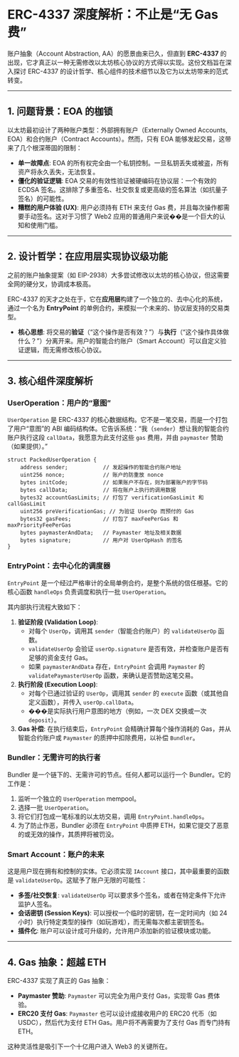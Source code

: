 # ERC-4337 深度解析：不止是“无 Gas 费”

账户抽象（Account Abstraction, AA）的愿景由来已久，但直到 **ERC-4337** 的出现，它才真正以一种无需修改以太坊核心协议的方式得以实现。这份文档旨在深入探讨 ERC-4337 的设计哲学、核心组件的技术细节以及它为以太坊带来的范式转变。

---

## 1. 问题背景：EOA 的枷锁

以太坊最初设计了两种账户类型：外部拥有账户（Externally Owned Accounts, EOA）和合约账户（Contract Accounts）。然而，只有 EOA 能够发起交易，这带来了几个根深蒂固的限制：

- **单一故障点**: EOA 的所有权完全由一个私钥控制。一旦私钥丢失或被盗，所有资产将永久丢失，无法恢复。
- **僵化的验证逻辑**: EOA 交易的有效性验证被硬编码在协议层：一个有效的 ECDSA 签名。这排除了多重签名、社交恢复或更高级的签名算法（如抗量子签名）的可能性。
- **糟糕的用户体验 (UX)**: 用户必须持有 ETH 来支付 Gas 费，并且每次操作都需要手动签名。这对于习惯了 Web2 应用的普通用户来说��是一个巨大的认知和使用门槛。

--- 

## 2. 设计哲学：在应用层实现协议级功能

之前的账户抽象提案（如 EIP-2938）大多尝试修改以太坊的核心协议，但这需要全网的硬分叉，协调成本极高。

ERC-4337 的天才之处在于，它在**应用层**构建了一个独立的、去中心化的系统，通过一个名为 **EntryPoint** 的单例合约，来模拟一个未来的、协议层支持的交易类型。

- **核心思想**: 将交易的**验证**（“这个操作是否有效？”）与**执行**（“这个操作具体做什么？”）分离开来。用户的智能合约账户（Smart Account）可以自定义验证逻辑，而无需修改核心协议。

--- 

## 3. 核心组件深度解析

### UserOperation：用户的“意图”

`UserOperation` 是 ERC-4337 的核心数据结构。它不是一笔交易，而是一个打包了用户“意图”的 ABI 编码结构体。它告诉系统：“我（`sender`）想让我的智能合约账户执行这段 `callData`，我愿意为此支付这些 `gas` 费用，并由 `paymaster` 赞助（如果提供）。”

```solidity
struct PackedUserOperation {
    address sender;           // 发起操作的智能合约账户地址
    uint256 nonce;            // 账户的防重放 nonce
    bytes initCode;           // 如果账户不存在，则为部署账户的字节码
    bytes callData;           // 将在账户上执行的调用数据
    bytes32 accountGasLimits; // 打包了 verificationGasLimit 和 callGasLimit
    uint256 preVerificationGas; // 为验证 UserOp 而预付的 Gas
    bytes32 gasFees;          // 打包了 maxFeePerGas 和 maxPriorityFeePerGas
    bytes paymasterAndData;   // Paymaster 地址及相关数据
    bytes signature;          // 用户对 UserOpHash 的签名
}
```

### EntryPoint：去中心化的调度器

`EntryPoint` 是一个经过严格审计的全局单例合约，是整个系统的信任根基。它的核心函数 `handleOps` 负责调度和执行一批 `UserOperation`。

其内部执行流程大致如下：

1.  **验证阶段 (Validation Loop)**:
    *   对每个 `UserOp`，调用其 `sender`（智能合约账户）的 `validateUserOp` 函数。
    *   `validateUserOp` 会验证 `userOp.signature` 是否有效，并检查账户是否有足够的资金支付 Gas。
    *   如果 `paymasterAndData` 存在，`EntryPoint` 会调用 `Paymaster` 的 `validatePaymasterUserOp` 函数，来确认是否赞助这笔交易。
2.  **执行阶段 (Execution Loop)**:
    *   对每个已通过验证的 `UserOp`，调用其 `sender` 的 `execute` 函数（或其他自定义函数），并传入 `userOp.callData`。
    *   ���是实际执行用户意图的地方（例如，一次 DEX 交换或一次 `deposit`）。
3.  **Gas 补偿**: 在执行结束后，`EntryPoint` 会精确计算每个操作消耗的 Gas，并从智能合约账户或 `Paymaster` 的质押中扣除费用，以补偿 `Bundler`。

### Bundler：无需许可的执行者

Bundler 是一个链下的、无需许可的节点。任何人都可以运行一个 Bundler。它的工作是：

1.  监听一个独立的 `UserOperation` mempool。
2.  选择一批 `UserOperation`。
3.  将它们打包成一笔标准的以太坊交易，调用 `EntryPoint.handleOps`。
4.  为了防止作恶，Bundler 必须在 `EntryPoint` 中质押 ETH，如果它提交了恶意的或无效的操作，其质押将被罚没。

### Smart Account：账户的未来

这是用户现在拥有和控制的实体。它必须实现 `IAccount` 接口，其中最重要的函数是 `validateUserOp`。这赋予了账户无限的可能性：

- **多签/社交恢复**: `validateUserOp` 可以要求多个签名，或者在特定条件下允许监护人签名。
- **会话密钥 (Session Keys)**: 可以授权一个临时的密钥，在一定时间内（如 24 小时）执行特定类型的操作（如玩游戏），而无需每次都主密钥签名。
- **插件化**: 账户可以设计成可升级的，允许用户添加新的验证模块或功能。

--- 

## 4. Gas 抽象：超越 ETH

ERC-4337 实现了真正的 Gas 抽象：

- **Paymaster 赞助**: `Paymaster` 可以完全为用户支付 Gas，实现零 Gas 费体验。
- **ERC20 支付 Gas**: `Paymaster` 也可以设计成接收用户的 ERC20 代币（如 USDC），然后代为支付 ETH Gas。用户将不再需要为了支付 Gas 而专门持有 ETH。

这种灵活性是吸引下一个十亿用户进入 Web3 的关键所在。
